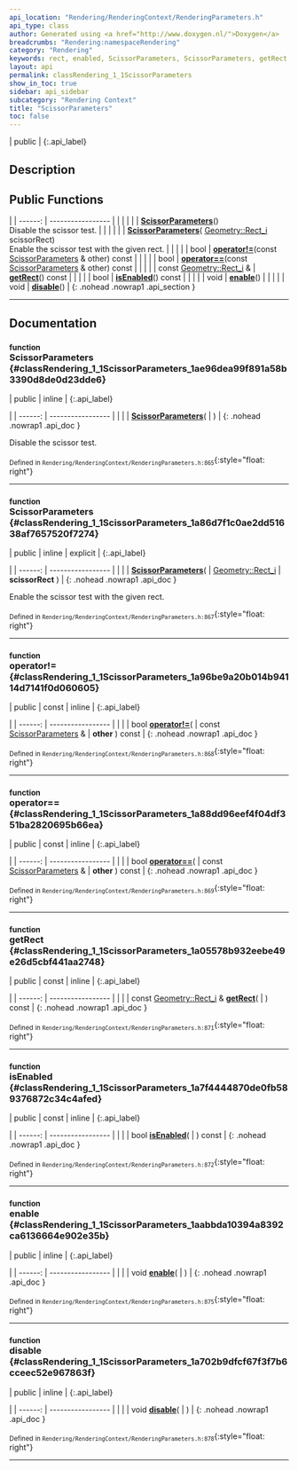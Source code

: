 ```yaml
---
api_location: "Rendering/RenderingContext/RenderingParameters.h"
api_type: class
author: Generated using <a href="http://www.doxygen.nl/">Doxygen</a>
breadcrumbs: "Rendering:namespaceRendering"
category: "Rendering"
keywords: rect, enabled, ScissorParameters, ScissorParameters, getRect, isEnabled, enable, disable
layout: api
permalink: classRendering_1_1ScissorParameters
show_in_toc: true
sidebar: api_sidebar
subcategory: "Rendering Context"
title: "ScissorParameters"
toc: false
---
```


| public |
{:.api_label}

## Description





## Public Functions

|
| ------: | ----------------- |
|  | |
|  | **[ScissorParameters](#classRendering_1_1ScissorParameters_1ae96dea99f891a58b3390d8de0d23dde6)**() <br/> Disable the scissor test. |
|  | |
|  | **[ScissorParameters](#classRendering_1_1ScissorParameters_1a86d7f1c0ae2dd51638af7657520f7274)**( [Geometry::Rect_i](namespaceGeometry#namespaceGeometry_1a22750be67fc5d15a039c6db8ef7406ad)  scissorRect) <br/> Enable the scissor test with the given rect. |
|  | |
| bool | **[operator!=](#classRendering_1_1ScissorParameters_1a96be9a20b014b94114d7141f0d060605)**(const [ScissorParameters](classRendering_1_1ScissorParameters) & other) const |
|  | |
| bool | **[operator==](#classRendering_1_1ScissorParameters_1a88dd96eef4f04df351ba2820695b66ea)**(const [ScissorParameters](classRendering_1_1ScissorParameters) & other) const |
|  | |
| const [Geometry::Rect_i](namespaceGeometry#namespaceGeometry_1a22750be67fc5d15a039c6db8ef7406ad) & | **[getRect](#classRendering_1_1ScissorParameters_1a05578b932eebe49e26d5cbf441aa2748)**() const |
|  | |
| bool | **[isEnabled](#classRendering_1_1ScissorParameters_1a7f4444870de0fb589376872c34c4afed)**() const |
|  | |
| void | **[enable](#classRendering_1_1ScissorParameters_1aabbda10394a8392ca6136664e902e35b)**() |
|  | |
| void | **[disable](#classRendering_1_1ScissorParameters_1a702b9dfcf67f3f7b6cceec52e967863f)**() |
{: .nohead .nowrap1 .api_section }


-------------------------------------------------------------------

## Documentation

### <small>function</small><br/> ScissorParameters {#classRendering_1_1ScissorParameters_1ae96dea99f891a58b3390d8de0d23dde6}

| public | inline |
{:.api_label}

|
| ------: | ----------------- |
|  |
|  **[ScissorParameters](#classRendering_1_1ScissorParameters_1ae96dea99f891a58b3390d8de0d23dde6)**( |  ) |
{: .nohead .nowrap1 .api_doc }

Disable the scissor test.





<sub>Defined in `Rendering/RenderingContext/RenderingParameters.h:865`</sub>{:style="float: right"}

-------------------------------------------------------------------

### <small>function</small><br/> ScissorParameters {#classRendering_1_1ScissorParameters_1a86d7f1c0ae2dd51638af7657520f7274}

| public | inline | explicit |
{:.api_label}

|
| ------: | ----------------- |
|  |
|  **[ScissorParameters](#classRendering_1_1ScissorParameters_1a86d7f1c0ae2dd51638af7657520f7274)**( |  [Geometry::Rect_i](namespaceGeometry#namespaceGeometry_1a22750be67fc5d15a039c6db8ef7406ad)  | **scissorRect** ) |
{: .nohead .nowrap1 .api_doc }

Enable the scissor test with the given rect.





<sub>Defined in `Rendering/RenderingContext/RenderingParameters.h:867`</sub>{:style="float: right"}

-------------------------------------------------------------------

### <small>function</small><br/> operator!= {#classRendering_1_1ScissorParameters_1a96be9a20b014b94114d7141f0d060605}

| public | const | inline |
{:.api_label}

|
| ------: | ----------------- |
|  |
| bool **[operator!=](#classRendering_1_1ScissorParameters_1a96be9a20b014b94114d7141f0d060605)**( | const [ScissorParameters](classRendering_1_1ScissorParameters) & | **other** ) const |
{: .nohead .nowrap1 .api_doc }





<sub>Defined in `Rendering/RenderingContext/RenderingParameters.h:868`</sub>{:style="float: right"}

-------------------------------------------------------------------

### <small>function</small><br/> operator== {#classRendering_1_1ScissorParameters_1a88dd96eef4f04df351ba2820695b66ea}

| public | const | inline |
{:.api_label}

|
| ------: | ----------------- |
|  |
| bool **[operator==](#classRendering_1_1ScissorParameters_1a88dd96eef4f04df351ba2820695b66ea)**( | const [ScissorParameters](classRendering_1_1ScissorParameters) & | **other** ) const |
{: .nohead .nowrap1 .api_doc }





<sub>Defined in `Rendering/RenderingContext/RenderingParameters.h:869`</sub>{:style="float: right"}

-------------------------------------------------------------------

### <small>function</small><br/> getRect {#classRendering_1_1ScissorParameters_1a05578b932eebe49e26d5cbf441aa2748}

| public | const | inline |
{:.api_label}

|
| ------: | ----------------- |
|  |
| const [Geometry::Rect_i](namespaceGeometry#namespaceGeometry_1a22750be67fc5d15a039c6db8ef7406ad) & **[getRect](#classRendering_1_1ScissorParameters_1a05578b932eebe49e26d5cbf441aa2748)**( |  ) const |
{: .nohead .nowrap1 .api_doc }





<sub>Defined in `Rendering/RenderingContext/RenderingParameters.h:871`</sub>{:style="float: right"}

-------------------------------------------------------------------

### <small>function</small><br/> isEnabled {#classRendering_1_1ScissorParameters_1a7f4444870de0fb589376872c34c4afed}

| public | const | inline |
{:.api_label}

|
| ------: | ----------------- |
|  |
| bool **[isEnabled](#classRendering_1_1ScissorParameters_1a7f4444870de0fb589376872c34c4afed)**( |  ) const |
{: .nohead .nowrap1 .api_doc }





<sub>Defined in `Rendering/RenderingContext/RenderingParameters.h:872`</sub>{:style="float: right"}

-------------------------------------------------------------------

### <small>function</small><br/> enable {#classRendering_1_1ScissorParameters_1aabbda10394a8392ca6136664e902e35b}

| public | inline |
{:.api_label}

|
| ------: | ----------------- |
|  |
| void **[enable](#classRendering_1_1ScissorParameters_1aabbda10394a8392ca6136664e902e35b)**( |  ) |
{: .nohead .nowrap1 .api_doc }





<sub>Defined in `Rendering/RenderingContext/RenderingParameters.h:875`</sub>{:style="float: right"}

-------------------------------------------------------------------

### <small>function</small><br/> disable {#classRendering_1_1ScissorParameters_1a702b9dfcf67f3f7b6cceec52e967863f}

| public | inline |
{:.api_label}

|
| ------: | ----------------- |
|  |
| void **[disable](#classRendering_1_1ScissorParameters_1a702b9dfcf67f3f7b6cceec52e967863f)**( |  ) |
{: .nohead .nowrap1 .api_doc }





<sub>Defined in `Rendering/RenderingContext/RenderingParameters.h:878`</sub>{:style="float: right"}

-------------------------------------------------------------------

